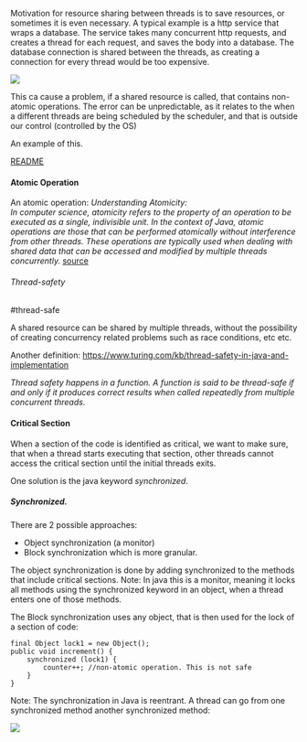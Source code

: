 Motivation for resource sharing between threads is to save resources, or sometimes it is even necessary.
A typical example is a http service that wraps a database. The service takes many concurrent http requests, and creates a thread for each request, and saves the body into a database. The database connection is shared between the threads, as creating a connection for every thread would be too expensive.

![](Pasted%20image%2020240713214956.png)


This ca cause a problem, if a shared resource is called, that contains non-atomic operations. The error can be unpredictable, as it relates to the when a different threads are being scheduled by the scheduler, and that is outside our control (controlled by the OS)

An example of this.

[README](javacode/multithreading/error-handling/README.md)

#### Atomic Operation
An atomic operation:
*Understanding Atomicity:*  
*In computer science, atomicity refers to the property of an operation to be executed as a single, indivisible unit. In the context of Java, atomic operations are those that can be performed atomically without interference from other threads. These operations are typically used when dealing with shared data that can be accessed and modified by multiple threads concurrently.*
[source](https://naveen-metta.medium.com/atomic-operations-in-java-mastering-thread-safety-and-concurrency-7c3360ec0bc5) 

###### Thread-safety
#thread-safe

A shared resource can be shared by multiple threads, without the possibility of creating concurrency related problems such as race conditions, etc etc.

Another definition:
https://www.turing.com/kb/thread-safety-in-java-and-implementation

*Thread safety happens in a function. A function is said to be thread-safe if and only if it produces correct results when called repeatedly from multiple concurrent threads.*
#### Critical Section

When a section of the code is identified as critical, we want to make sure, that when a thread starts executing that section, other threads cannot access the critical section until the initial threads exits.

One solution is the java keyword *synchronized*. 
##### Synchronized.

There are 2 possible approaches:
- Object synchronization (a monitor)
- Block synchronization which is more granular.

The object synchronization is done by adding synchronized to the methods that include critical sections.
Note: In java this is a monitor, meaning it locks all methods using the synchronized keyword in an object, when a thread enters one of those methods.

The Block synchronization uses any object, that is then used for the lock of a section of code:

```
final Object lock1 = new Object();  
public void increment() {  
    synchronized (lock1) {  
        counter++; //non-atomic operation. This is not safe  
    }  
}
```

Note: The synchronization in Java is reentrant. A thread can go from one synchronized method another synchronized method:

![](Pasted%20image%2020240713230650.png)